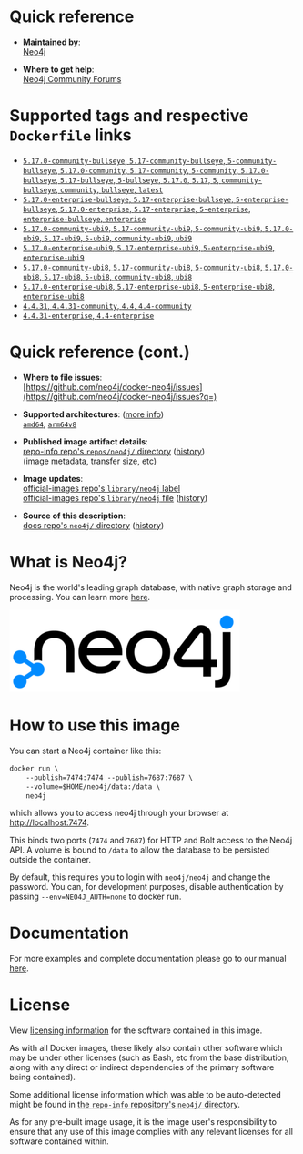 <!--

********************************************************************************

WARNING:

    DO NOT EDIT "neo4j/README.md"

    IT IS AUTO-GENERATED

    (from the other files in "neo4j/" combined with a set of templates)

********************************************************************************

-->

# Quick reference

-	**Maintained by**:  
	[Neo4j](https://github.com/neo4j/docker-neo4j)

-	**Where to get help**:  
	[Neo4j Community Forums](https://community.neo4j.com)

# Supported tags and respective `Dockerfile` links

-	[`5.17.0-community-bullseye`, `5.17-community-bullseye`, `5-community-bullseye`, `5.17.0-community`, `5.17-community`, `5-community`, `5.17.0-bullseye`, `5.17-bullseye`, `5-bullseye`, `5.17.0`, `5.17`, `5`, `community-bullseye`, `community`, `bullseye`, `latest`](https://github.com/neo4j/docker-neo4j-publish/blob/4b6837c9f14f5c7df7f53d3d93dc7d60bd4dc85b/5.17.0/bullseye/community/Dockerfile)
-	[`5.17.0-enterprise-bullseye`, `5.17-enterprise-bullseye`, `5-enterprise-bullseye`, `5.17.0-enterprise`, `5.17-enterprise`, `5-enterprise`, `enterprise-bullseye`, `enterprise`](https://github.com/neo4j/docker-neo4j-publish/blob/4b6837c9f14f5c7df7f53d3d93dc7d60bd4dc85b/5.17.0/bullseye/enterprise/Dockerfile)
-	[`5.17.0-community-ubi9`, `5.17-community-ubi9`, `5-community-ubi9`, `5.17.0-ubi9`, `5.17-ubi9`, `5-ubi9`, `community-ubi9`, `ubi9`](https://github.com/neo4j/docker-neo4j-publish/blob/4b6837c9f14f5c7df7f53d3d93dc7d60bd4dc85b/5.17.0/ubi9/community/Dockerfile)
-	[`5.17.0-enterprise-ubi9`, `5.17-enterprise-ubi9`, `5-enterprise-ubi9`, `enterprise-ubi9`](https://github.com/neo4j/docker-neo4j-publish/blob/4b6837c9f14f5c7df7f53d3d93dc7d60bd4dc85b/5.17.0/ubi9/enterprise/Dockerfile)
-	[`5.17.0-community-ubi8`, `5.17-community-ubi8`, `5-community-ubi8`, `5.17.0-ubi8`, `5.17-ubi8`, `5-ubi8`, `community-ubi8`, `ubi8`](https://github.com/neo4j/docker-neo4j-publish/blob/4b6837c9f14f5c7df7f53d3d93dc7d60bd4dc85b/5.17.0/ubi8/community/Dockerfile)
-	[`5.17.0-enterprise-ubi8`, `5.17-enterprise-ubi8`, `5-enterprise-ubi8`, `enterprise-ubi8`](https://github.com/neo4j/docker-neo4j-publish/blob/4b6837c9f14f5c7df7f53d3d93dc7d60bd4dc85b/5.17.0/ubi8/enterprise/Dockerfile)
-	[`4.4.31`, `4.4.31-community`, `4.4`, `4.4-community`](https://github.com/neo4j/docker-neo4j-publish/blob/e569acbf7874e3f44f42920bb92f619fb4b7f45b/4.4.31/bullseye/community/Dockerfile)
-	[`4.4.31-enterprise`, `4.4-enterprise`](https://github.com/neo4j/docker-neo4j-publish/blob/e569acbf7874e3f44f42920bb92f619fb4b7f45b/4.4.31/bullseye/enterprise/Dockerfile)

# Quick reference (cont.)

-	**Where to file issues**:  
	[https://github.com/neo4j/docker-neo4j/issues](https://github.com/neo4j/docker-neo4j/issues?q=)

-	**Supported architectures**: ([more info](https://github.com/docker-library/official-images#architectures-other-than-amd64))  
	[`amd64`](https://hub.docker.com/r/amd64/neo4j/), [`arm64v8`](https://hub.docker.com/r/arm64v8/neo4j/)

-	**Published image artifact details**:  
	[repo-info repo's `repos/neo4j/` directory](https://github.com/docker-library/repo-info/blob/master/repos/neo4j) ([history](https://github.com/docker-library/repo-info/commits/master/repos/neo4j))  
	(image metadata, transfer size, etc)

-	**Image updates**:  
	[official-images repo's `library/neo4j` label](https://github.com/docker-library/official-images/issues?q=label%3Alibrary%2Fneo4j)  
	[official-images repo's `library/neo4j` file](https://github.com/docker-library/official-images/blob/master/library/neo4j) ([history](https://github.com/docker-library/official-images/commits/master/library/neo4j))

-	**Source of this description**:  
	[docs repo's `neo4j/` directory](https://github.com/docker-library/docs/tree/master/neo4j) ([history](https://github.com/docker-library/docs/commits/master/neo4j))

# What is Neo4j?

Neo4j is the world's leading graph database, with native graph storage and processing. You can learn more [here](http://neo4j.com/developer).

![logo](https://raw.githubusercontent.com/docker-library/docs/56823e63d5b6dd7ddbb9d5d3c4a8947778055d8e/neo4j/logo.png)

# How to use this image

You can start a Neo4j container like this:

```console
docker run \
    --publish=7474:7474 --publish=7687:7687 \
    --volume=$HOME/neo4j/data:/data \
    neo4j
```

which allows you to access neo4j through your browser at [http://localhost:7474](http://localhost:7474).

This binds two ports (`7474` and `7687`) for HTTP and Bolt access to the Neo4j API. A volume is bound to `/data` to allow the database to be persisted outside the container.

By default, this requires you to login with `neo4j/neo4j` and change the password. You can, for development purposes, disable authentication by passing `--env=NEO4J_AUTH=none` to docker run.

# Documentation

For more examples and complete documentation please go to our manual [here](http://neo4j.com/docs/operations-manual/current/deployment/single-instance/docker/).

# License

View [licensing information](https://neo4j.com/licensing) for the software contained in this image.

As with all Docker images, these likely also contain other software which may be under other licenses (such as Bash, etc from the base distribution, along with any direct or indirect dependencies of the primary software being contained).

Some additional license information which was able to be auto-detected might be found in [the `repo-info` repository's `neo4j/` directory](https://github.com/docker-library/repo-info/tree/master/repos/neo4j).

As for any pre-built image usage, it is the image user's responsibility to ensure that any use of this image complies with any relevant licenses for all software contained within.
